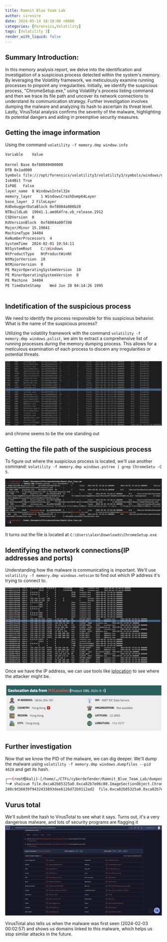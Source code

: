 ```yaml
---
title: Ramnit Blue Team Lab
author: siresire
date: 2024-05-14 18:10:00 +0800
categories: [Forensics,Volatility]
tags: [Volatility 3]
render_with_liquid: false
---
```

## Summary Introduction:

In this memory analysis report, we delve into the identification and investigation of a suspicious process detected within the system's memory. By leveraging the Volatility framework, we meticulously examine running processes to pinpoint any irregularities. Initially, we identify the suspicious process, "ChromeSetup.exe," using Volatility's process listing command and then we trace its file path and uncover its network connections to understand its communication strategy. Further investigation involves dumping the malware and analyzing its hash to ascertain its threat level. Lastly, VirusTotal analysis confirms the severity of the malware, highlighting its potential dangers and aiding in preemptive security measures. 

## Getting the image information 

Using the command `volatility -f memory.dmp window.info`

```bash
Variable	Value

Kernel Base	0xf80049400000
DTB	0x1ad000
Symbols	file:///opt/forensics/volatility3/volatility3/symbols/windows/ntkrnlmp.pdb/68A17FAF3012B7846079AEECDBE0A583-1.json.xz
Is64Bit	True
IsPAE	False
layer_name	0 WindowsIntel32e
memory_layer	1 WindowsCrashDump64Layer
base_layer	2 FileLayer
KdDebuggerDataBlock	0xf8004a000b20
NTBuildLab	19041.1.amd64fre.vb_release.1912
CSDVersion	0
KdVersionBlock	0xf8004a00f398
Major/Minor	15.19041
MachineType	34404
KeNumberProcessors	4
SystemTime	2024-02-01 19:54:11
NtSystemRoot	C:\Windows
NtProductType	NtProductWinNt
NtMajorVersion	10
NtMinorVersion	0
PE MajorOperatingSystemVersion	10
PE MinorOperatingSystemVersion	0
PE Machine	34404
PE TimeDateStamp	Wed Jun 28 04:14:26 1995
                                                   
```

## Indetification of the suspicious process
We need to identify the process responsible for this suspicious behavior. What is the name of the suspicious process?

Utilizing the volatility framework with the command `volatility -f memory.dmp windows.pslist`, we aim to extract a comprehensive list of running processes during the memory dumping process. This allows for a meticulous examination of each process to discern any irregularities or potential threats.

![Alt text](/assets/img/cb/Ramnit/rb1.png)

and chrome seems to be the one standing out 

## Getting the file path of the suspicious process

To figure out where the suspicious process is located, we'll use another command: v`olatility -f memory.dmp windows.pstree | grep ChromeSetu -C 5`.

![Alt text](/assets/img/cb/Ramnit/rb2.png)

It turns out the file is located at `C:\Users\alex\Downloads\ChromeSetup.exe`

## Identifying the network connections(IP addresses and ports) 

Understanding how the malware is communicating is important. We'll use `volatility -f memory.dmp windows.netscan` to find out which IP address it's trying to connect to.


![Alt text](/assets/img/cb/Ramnit/rb3.png)

Once we have the IP address, we can use tools like [iplocation](https://www.iplocation.net/ip-lookup) to see where the attacker might be.


![Alt text](/assets/img/cb/Ramnit/rb4.png)


## Further investigation

Now that we know the PID of the malware, we can dig deeper. We'll dump the malware using `volatility -f memory.dmp windows.dumpfiles --pid 4628` and get its hash.

```bash
┌──(root㉿kali)-[/home/…/CTFs/cyberdefender/Ramnit_Blue_Team_Lab/dumped]
└─# sha1sum file.0xca82b85325a0.0xca82b7e06c80.ImageSectionObject.ChromeSetup.exe.img 
280c9d36039f9432433893dee6126d72b9112ad2  file.0xca82b85325a0.0xca82b7e06c80.ImageSectionObject.ChromeSetup.exe.img
```

## Vurus total 
We'll submit the hash to VirusTotal to see what it says. Turns out, it's a very dangerous malware, and lots of security programs are flagging it
![Alt text](/assets/img/cb/Ramnit/rb5.png)

VirusTotal also tells us when the malware was first seen (2024-02-03 00:02:57) and shows us domains linked to this malware, which helps us stop similar attacks in the future.